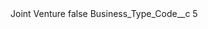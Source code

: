 <?xml version="1.0" encoding="UTF-8"?>
<CustomMetadata xmlns="http://soap.sforce.com/2006/04/metadata" xmlns:xsi="http://www.w3.org/2001/XMLSchema-instance" xmlns:xsd="http://www.w3.org/2001/XMLSchema">
    <label>Joint Venture</label>
    <protected>false</protected>
    <values>
        <field>Business_Type_Code__c</field>
        <value xsi:type="xsd:string">5</value>
    </values>
</CustomMetadata>
